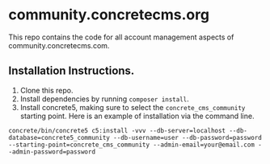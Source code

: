 # community.concretecms.org

This repo contains the code for all account management aspects of community.concretecms.com.

## Installation Instructions.

1. Clone this repo.
2. Install dependencies by running `composer install`.
3. Install concrete5, making sure to select the `concrete_cms_community` starting point. Here is an example of installation via the command line.

`concrete/bin/concrete5 c5:install -vvv --db-server=localhost --db-database=concrete5_community --db-username=user --db-password=password --starting-point=concrete_cms_community --admin-email=your@email.com --admin-password=password`
